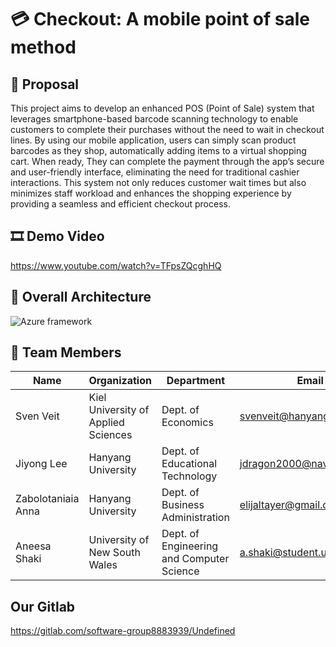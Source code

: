 # 💳 Checkout: A mobile point of sale method

## 📝 Proposal
This project aims to develop an enhanced POS (Point of Sale) system that leverages smartphone-based barcode scanning technology to enable customers to complete their purchases without the need to wait in checkout lines. By using our mobile application, users can simply scan product barcodes as they shop, automatically adding items to a virtual shopping cart. When ready, They can complete the payment through the app’s secure and user-friendly interface, eliminating the need for traditional cashier interactions. This system not only reduces customer wait times but also minimizes staff workload and enhances the shopping experience by providing a seamless and efficient checkout process.

## 🎞️ Demo Video
https://www.youtube.com/watch?v=TFpsZQcghHQ

## 📐 Overall Architecture
![Azure framework](https://github.com/user-attachments/assets/5b958a10-9319-4840-85f8-bf5fd817d384)

## 👥 Team Members
| Name                | Organization                        | Department                                | Email                          |
|---------------------|-------------------------------------|------------------------------------------|--------------------------------|
| Sven Veit          | Kiel University of Applied Sciences | Dept. of Economics                       | svenveit@hanyang.ac.kr        |
| Jiyong Lee         | Hanyang University                  | Dept. of Educational Technology          | jdragon2000@naver.com         |
| Zabolotaniaia Anna | Hanyang University                  | Dept. of Business Administration          | elijaltayer@gmail.com         |
| Aneesa Shaki       | University of New South Wales       | Dept. of Engineering and Computer Science | a.shaki@student.unsw.edu.au  |

## Our Gitlab
https://gitlab.com/software-group8883939/Undefined
